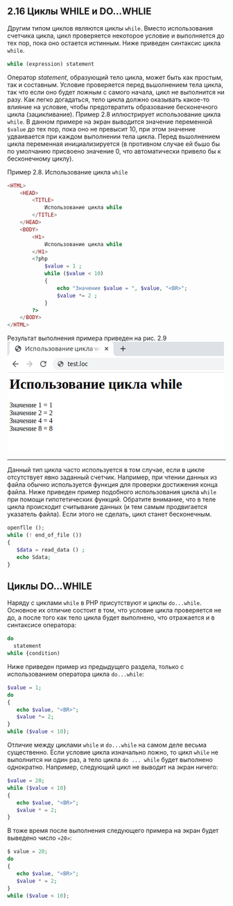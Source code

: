 ## 2.16 Циклы WHILE  и  DO...WHLIE
Другим типом циклов являются циклы `while`. Вместо использования счетчика цикла, цикл проверяется некоторое условие и выполняется до тех пор, пока оно остается истинным. Ниже приведен синтаксис цикла `while`.
```php
while (expression) statement
```  
Оператор *statement*, образующий тело цикла, может быть как простым, так и составным. Условие проверяется перед вьшолнением тела цикла, так что если оно будет ложным с самого начала, цикл не выполнится ни разу. Как легко догадаться, тело цикла должно оказывать какое-то влияние на условие, чтобы предотвратить образование бесконечного цикла (зацикливание). Пример 2.8 иллюстрирует использование цикла `while`. В данном примере на экран выводится значение переменной `$value` до тех пор, пока оно не превысит 10, при этом значение удваивается при каждом выполнении тела цикла. Перед вьшолнением цикла переменная инициализируется (в противном случае ей бьшо бы по умолчанию присвоено значение 0, что автоматически привело бы к бесконечному циклу).  

Пример 2.8. Использование цикла `while`
```php
<HTML>
    <HEAD>
        <TITLE>
            Использование цикла while
        </TITLE>
    </HEAD>
    <BODY>
        <H1>
            Использование цикла while
        </H1>
        <?php
            $value = 1 ;
            while ($value < 10)
            {
                echo "Значение $value = ", $value, "<BR>";
                $value *= 2 ;
            }
        ?>
    </BODY>
</HTML>
``` 
Результат выполнения примера приведен на рис. 2.9  
![пример применения цикла while](images/cikl-while.png)
*****  
Данный тип цикла часто используется в том случае, если в цикле отсутствует явно заданный счетчик. Например, при чтении данных из файла обычно используется функция для проверки достижения конца файла. Ниже приведен пример подобного использования цикла `while` при помощи гипотетических функций. Обратите внимание, что в теле цикла происходит считывание данных (и тем самым продвигается указатель файла). Если этого не сделать, цикл станет бесконечным.
```php 
openflle ();
while (! end_of_file ())
{
   $data = read_data () ;
   echo Sdata;
}
```  
## Циклы DO...WHILE
Наряду с циклами `while` в PHP присутствуют и циклы `do...while`. 
Основное их отличие состоит в том, что условие цикла проверяется не до, а после того как тело цикла будет выполнено, что отражается и в синтаксисе оператора:
```php
do
  statement
while {condition)
```
Ниже приведен пример из предыдущего раздела, только с использованием
оператора цикла `do...while`:
```php
$value = 1;
do
{
   echo $value, "<BR>";
   $value *= 2;
}
while ($value < 10);
```
Отличие между циклами `while` и `do...while` на самом деле весьма 
существенно. Если условие цикла изначально ложно, то цикл `while` не выполнится ни один раз, а тело цикла `do ... while` будет выполнено однократно. Например, следующий цикл не выводит на экран ничего:
```php
$value = 20;
while ($value < 10)
{
   echo $value, "<BR>";
   $value * = 2;
}
```
В тоже время после выполнения следующего примера на экран будет 
выведено число `«20»`:
```php
$ value = 20;
do
{
   echo $value, "<BR>";
   $value * = 2;
}
while ($value < 10);
```